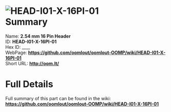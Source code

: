
![HEAD-I01-X-16PI-01](https://github.com/oomlout/oomlout-OOMP/blob/master/parts/HEAD-I01-X-16PI-01/HEAD-I01-X-16PI-01_420.jpg)   
Summary
=================
  
Name: __2.54 mm 16 Pin Header__    
ID: __HEAD-I01-X-16PI-01__   
Hex ID: ____   
WebPage: __https://github.com/oomlout/oomlout-OOMP/wiki/HEAD-I01-X-16PI-01__   
Short URL: __http://oom.lt/__   

Full Details
==========================
Full summary of this part can be found in the wiki:   
__https://github.com/oomlout/oomlout-OOMP/wiki/HEAD-I01-X-16PI-01__    

